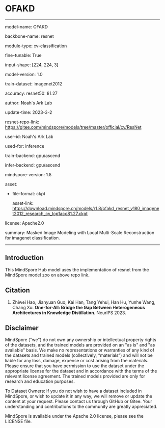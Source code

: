 # OFAKD

---

model-name: OFAKD

backbone-name: resnet

module-type: cv-classification

fine-tunable: True

input-shape: [224, 224, 3]

model-version: 1.0

train-dataset: imagenet2012

accuracy: resnet50: 81.27

author: Noah's Ark Lab

update-time: 2023-3-2

resnet-repo-link: https://gitee.com/mindspore/models/tree/master/official/cv/ResNet

user-id: Noah's Ark Lab

used-for: inference

train-backend: gpu/ascend

infer-backend: gpu/ascend

mindspore-version: 1.8

asset:

- file-format: ckpt

  asset-link: https://download.mindspore.cn/models/r1.8/ofakd_resnet_v180_imagenet2012_research_cv_top1acc81.27.ckpt

license: Apache2.0

summary: Masked Image Modeling with Local Multi-Scale Reconstruction for imagenet classification.

---

## Introduction

This MindSpore Hub model uses the implementation of resnet from the MindSpore model zoo on above repo link.

## Citation

1. Zhiwei Hao, Jianyuan Guo, Kai Han, Tang Yehui, Han Hu, Yunhe Wang, Chang Xu. **One-for-All: Bridge the Gap Between Heterogeneous Architectures in Knowledge Distillation**. NeurIPS 2023.

## Disclaimer

MindSpore ("we") do not own any ownership or intellectual property rights of the datasets, and the trained models are provided on an "as is" and "as available" basis. We make no representations or warranties of any kind of the datasets and trained models (collectively, “materials”) and will not be liable for any loss, damage, expense or cost arising from the materials. Please ensure that you have permission to use the dataset under the appropriate license for the dataset and in accordance with the terms of the relevant license agreement. The trained models provided are only for research and education purposes.

To Dataset Owners: If you do not wish to have a dataset included in MindSpore, or wish to update it in any way, we will remove or update the content at your request. Please contact us through GitHub or Gitee. Your understanding and contributions to the community are greatly appreciated.

MindSpore is available under the Apache 2.0 license, please see the LICENSE file.